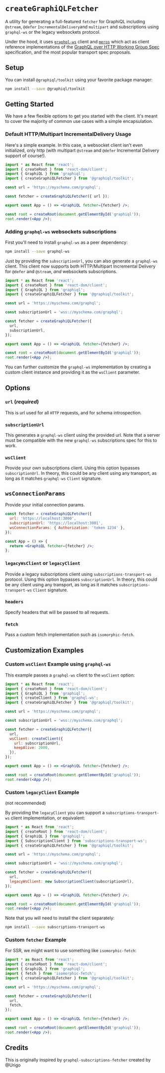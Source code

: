 # `createGraphiQLFetcher`

A utility for generating a full-featured `fetcher` for GraphiQL including
`@stream`, `@defer` `IncrementalDelivery`and `multipart` and subscriptions using
`graphql-ws` or the legacy websockets protocol.

Under the hood, it uses [`graphql-ws`](https://www.npmjs.com/package/graphql-ws)
client and [`meros`](https://www.npmjs.com/package/meros) which act as client
reference implementations of the
[GraphQL over HTTP Working Group Spec](https://github.com/graphql/graphql-over-http)
specification, and the most popular transport spec proposals.

## Setup

You can install `@graphiql/toolkit` using your favorite package manager:

```bash
npm install --save @graphiql/toolkit
```

## Getting Started

We have a few flexible options to get you started with the client. It's meant to
cover the majority of common use cases with a simple encapsulation.

### Default HTTP/Multipart IncrementalDelivery Usage

Here's a simple example. In this case, a websocket client isn't even
initialized, only http (with multipart `@stream` and `@defer` Incremental
Delivery support of course!).

```jsx
import * as React from 'react';
import { createRoot } from 'react-dom/client';
import { GraphiQL } from 'graphiql';
import { createGraphiQLFetcher } from '@graphiql/toolkit';

const url = 'https://myschema.com/graphql';

const fetcher = createGraphiQLFetcher({ url });

export const App = () => <GraphiQL fetcher={fetcher} />;

const root = createRoot(document.getElementById('graphiql'));
root.render(<App />);
```

### Adding `graphql-ws` websockets subscriptions

First you'll need to install `graphql-ws` as a peer dependency:

```bash
npm install --save graphql-ws
```

Just by providing the `subscriptionUrl`, you can also generate a `graphql-ws`
client. This client now supports both HTTP/Multipart Incremental Delivery for
`@defer` and `@stream`, _and_ websockets subscriptions.

```jsx
import * as React from 'react';
import { createRoot } from 'react-dom/client';
import { GraphiQL } from 'graphiql';
import { createGraphiQLFetcher } from '@graphiql/toolkit';

const url = 'https://myschema.com/graphql';

const subscriptionUrl = 'wss://myschema.com/graphql';

const fetcher = createGraphiQLFetcher({
  url,
  subscriptionUrl,
});

export const App = () => <GraphiQL fetcher={fetcher} />;

const root = createRoot(document.getElementById('graphiql'));
root.render(<App />);
```

You can further customize the `graphql-ws` implementation by creating a custom
client instance and providing it as the `wsClient` parameter.

## Options

### `url` (_required_)

This is url used for all `HTTP` requests, and for schema introspection.

### `subscriptionUrl`

This generates a `graphql-ws` client using the provided url. Note that a server
must be compatible with the new `graphql-ws` subscriptions spec for this to
work.

### `wsClient`

Provide your own subscriptions client. Using this option bypasses
`subscriptionUrl`. In theory, this could be any client using any transport, as
long as it matches `graphql-ws` `Client` signature.

## `wsConnectionParams`

Provide your initial connection params.

```jsx
const fetcher = createGraphiQLFetcher({
  url: 'https://localhost:3000',
  subscriptionUrl: 'https://localhost:3001',
  wsConnectionParams: { Authorization: 'token 1234' },
});

const App = () => {
  return <GraphiQL fetcher={fetcher} />;
};
```

### `legacyWsClient` or `legacyClient`

Provide a legacy subscriptions client using `subscriptions-transport-ws`
protocol. Using this option bypasses `subscriptionUrl`. In theory, this could be
any client using any transport, as long as it matches
`subscriptions-transport-ws` `Client` signature.

### `headers`

Specify headers that will be passed to all requests.

### `fetch`

Pass a custom fetch implementation such as `isomorphic-fetch`.

## Customization Examples

### Custom `wsClient` Example using `graphql-ws`

This example passes a `graphql-ws` client to the `wsClient` option:

```jsx
import * as React from 'react';
import { createRoot } from 'react-dom/client';
import { GraphiQL } from 'graphiql';
import { createClient } from 'graphql-ws';
import { createGraphiQLFetcher } from '@graphiql/toolkit';

const url = 'https://myschema.com/graphql';

const subscriptionUrl = 'wss://myschema.com/graphql';

const fetcher = createGraphiQLFetcher({
  url,
  wsClient: createClient({
    url: subscriptionUrl,
    keepAlive: 2000,
  }),
});

export const App = () => <GraphiQL fetcher={fetcher} />;

const root = createRoot(document.getElementById('graphiql'));
root.render(<App />);
```

### Custom `legacyClient` Example

(not recommended)

By providing the `legacyClient` you can support a `subscriptions-transport-ws`
client implementation, or equivalent:

```jsx
import * as React from 'react';
import { createRoot } from 'react-dom/client';
import { GraphiQL } from 'graphiql';
import { SubscriptionClient } from 'subscriptions-transport-ws';
import { createGraphiQLFetcher } from '@graphiql/toolkit';

const url = 'https://myschema.com/graphql';

const subscriptionUrl = 'wss://myschema.com/graphql';

const fetcher = createGraphiQLFetcher({
  url,
  legacyWsClient: new SubscriptionClient(subscriptionUrl),
});

export const App = () => <GraphiQL fetcher={fetcher} />;

const root = createRoot(document.getElementById('graphiql'));
root.render(<App />);
```

Note that you will need to install the client separately:

```bash
npm install --save subscriptions-transport-ws
```

### Custom `fetcher` Example

For SSR, we might want to use something like `isomorphic-fetch`:

```jsx
import * as React from 'react';
import { createRoot } from 'react-dom/client';
import { GraphiQL } from 'graphiql';
import { fetch } from 'isomorphic-fetch';
import { createGraphiQLFetcher } from '@graphiql/toolkit';

const url = 'https://myschema.com/graphql';

const fetcher = createGraphiQLFetcher({
  url,
  fetch,
});

export const App = () => <GraphiQL fetcher={fetcher} />;

const root = createRoot(document.getElementById('graphiql'));
root.render(<App />);
```

## Credits

This is originally inspired by `graphql-subscriptions-fetcher` created by @Urigo
